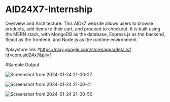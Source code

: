 # AID24X7-Internship
Overview and Architecture: This AIDx7 website allows users to browse products, add
items to their cart, and proceed to checkout. It is built using the MERN stack, with
MongoDB as the database, Express.js as the backend, React as the frontend, and
Node.js as the runtime environment.

#playstore link
#https://play.google.com/store/apps/details?id=com.aid24x7&pli=1

#Sample Output

![Screenshot from 2024-01-24 21-00-27](https://github.com/seriouspatowary/AID24X7-Internship/assets/84088321/5a2c56d6-7d76-4592-a2f2-d51f65233c61)

![Screenshot from 2024-01-24 21-00-41](https://github.com/seriouspatowary/AID24X7-Internship/assets/84088321/d1e41776-1958-44bb-a913-617a8f59f6a1)

![Screenshot from 2024-01-24 21-00-50](https://github.com/seriouspatowary/AID24X7-Internship/assets/84088321/a89d3f60-7b18-4bac-810a-b027a79c62b9)





